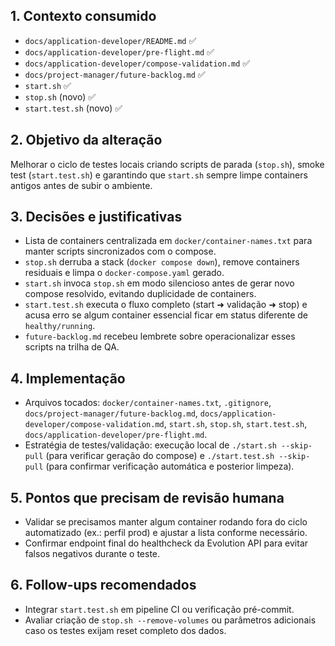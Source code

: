 ## 1. Contexto consumido
- `docs/application-developer/README.md` ✅
- `docs/application-developer/pre-flight.md` ✅
- `docs/application-developer/compose-validation.md` ✅
- `docs/project-manager/future-backlog.md` ✅
- `start.sh` ✅
- `stop.sh` (novo) ✅
- `start.test.sh` (novo) ✅

## 2. Objetivo da alteração
Melhorar o ciclo de testes locais criando scripts de parada (`stop.sh`), smoke test (`start.test.sh`) e garantindo que `start.sh` sempre limpe containers antigos antes de subir o ambiente.

## 3. Decisões e justificativas
- Lista de containers centralizada em `docker/container-names.txt` para manter scripts sincronizados com o compose.
- `stop.sh` derruba a stack (`docker compose down`), remove containers residuais e limpa o `docker-compose.yaml` gerado.
- `start.sh` invoca `stop.sh` em modo silencioso antes de gerar novo compose resolvido, evitando duplicidade de containers.
- `start.test.sh` executa o fluxo completo (start ➜ validação ➜ stop) e acusa erro se algum container essencial ficar em status diferente de `healthy/running`.
- `future-backlog.md` recebeu lembrete sobre operacionalizar esses scripts na trilha de QA.

## 4. Implementação
- Arquivos tocados: `docker/container-names.txt`, `.gitignore`, `docs/project-manager/future-backlog.md`, `docs/application-developer/compose-validation.md`, `start.sh`, `stop.sh`, `start.test.sh`, `docs/application-developer/pre-flight.md`.
- Estratégia de testes/validação: execução local de `./start.sh --skip-pull` (para verificar geração do compose) e `./start.test.sh --skip-pull` (para confirmar verificação automática e posterior limpeza).

## 5. Pontos que precisam de revisão humana
- Validar se precisamos manter algum container rodando fora do ciclo automatizado (ex.: perfil prod) e ajustar a lista conforme necessário.
- Confirmar endpoint final do healthcheck da Evolution API para evitar falsos negativos durante o teste.

## 6. Follow-ups recomendados
- Integrar `start.test.sh` em pipeline CI ou verificação pré-commit.
- Avaliar criação de `stop.sh --remove-volumes` ou parâmetros adicionais caso os testes exijam reset completo dos dados.
